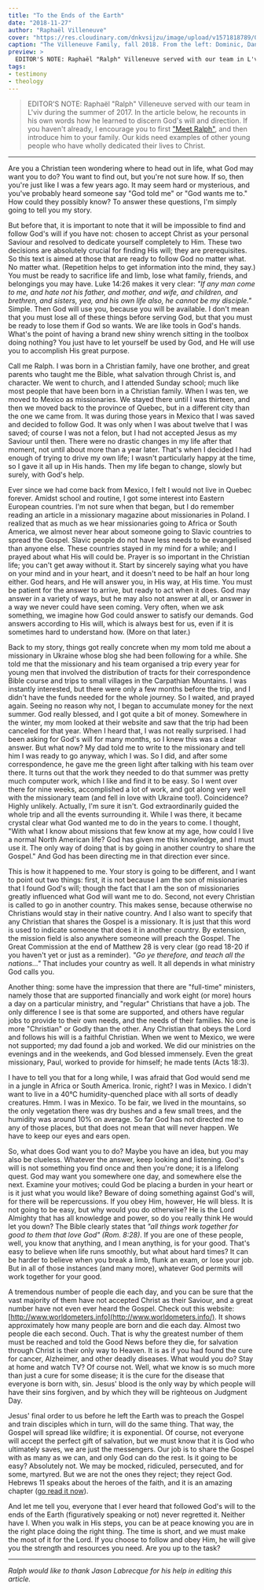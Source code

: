 ```yaml
---
title: "To the Ends of the Earth"
date: "2018-11-27"
author: "Raphaël Villeneuve"
cover: "https://res.cloudinary.com/dnkvsijzu/image/upload/v1571818789/OFReport.com/2018-11-27-to-the-ends-of-the-earth/villeneuve-family-1200-630_w56o2z.jpg"
caption: "The Villeneuve Family, fall 2018. From the left: Dominic, Danièle, Matthew, Ralph"
preview: >
  EDITOR'S NOTE: Raphaël "Ralph" Villeneuve served with our team in L'viv during the summer of 2017. In the article below, he recounts in his own words how he learned to discern God's will and direction. If you haven't already, I encourage you to first ["Meet Ralph"](/blog/2017-08-04-meet-ralph), and then introduce him to your family. Our kids need examples of other young people who have wholly dedicated their lives to Christ.
tags:
- testimony
- theology
---
```


> EDITOR'S NOTE: Raphaël "Ralph" Villeneuve served with our team in L'viv during the summer of 2017. In the article below, he recounts in his own words how he learned to discern God's will and direction. If you haven't already, I encourage you to first ["Meet Ralph"](/blog/2017-08-04-meet-ralph), and then introduce him to your family. Our kids need examples of other young people who have wholly dedicated their lives to Christ.

---

Are you a Christian teen wondering where to head out in life, what God may want you to do? You want to find out, but you're not sure how. If so, then you're just like I was a few years ago. It may seem hard or mysterious, and you've probably heard someone say "God told me" or "God wants me to." How could they possibly know? To answer these questions, I'm simply going to tell you my story.

But before that, it is important to note that it will be impossible to find and follow God's will if you have not: chosen to accept Christ as your personal Saviour and resolved to dedicate yourself completely to Him. These two decisions are absolutely crucial for finding His will; they are prerequisites. So this text is aimed at those that are ready to follow God no matter what. No matter what. (Repetition helps to get information into the mind, they say.) You must be ready to sacrifice life and limb, lose what family, friends, and belongings you may have. Luke 14:26 makes it very clear: *"If any man come to me, and hate not his father, and mother, and wife, and children, and brethren, and sisters, yea, and his own life also, he cannot be my disciple."* Simple. Then God will use you, because you will be available. I don't mean that you must lose all of these things before serving God, but that you must be ready to lose them if God so wants. We are like tools in God's hands. What's the point of having a brand new shiny wrench sitting in the toolbox doing nothing? You just have to let yourself be used by God, and He will use you to accomplish His great purpose.

Call me Ralph. I was born in a Christian family, have one brother, and great parents who taught me the Bible, what salvation through Christ is, and character. We went to church, and I attended Sunday school; much like most people that have been born in a Christian family. When I was ten, we moved to Mexico as missionaries. We stayed there until I was thirteen, and then we moved back to the province of Quebec, but in a different city than the one we came from. It was during those years in Mexico that I was saved and decided to follow God. It was only when I was about twelve that I was saved; of course I was not a felon, but I had not accepted Jesus as my Saviour until then. There were no drastic changes in my life after that moment, not until about more than a year later. That's when I decided I had enough of trying to drive my own life; I wasn't particularly happy at the time, so I gave it all up in His hands. Then my life began to change, slowly but surely, with God's help.

<article-image publicId="OFReport.com/2018-11-27-to-the-ends-of-the-earth/villeneuves-mexico_qr586k.jpg" width="768" alt="Our family in Mexico (March, 2013)" caption="Our family in Mexico (March, 2013)"/>

Ever since we had come back from Mexico, I felt I would not live in Quebec forever. Amidst school and routine, I got some interest into Eastern European countries. I'm not sure when that began, but I do remember reading an article in a missionary magazine about missionaries in Poland. I realized that as much as we hear missionaries going to Africa or South America, we almost never hear about someone going to Slavic countries to spread the Gospel. Slavic people do not have less needs to be evangelised than anyone else. These countries stayed in my mind for a while; and I prayed about what His will could be. Prayer is so important in the Christian life; you can't get away without it. Start by sincerely saying what you have on your mind and in your heart, and it doesn't need to be half an hour long either. God hears, and He will answer you, in His way, at His time. You must be patient for the answer to arrive, but ready to act when it does. God may answer in a variety of ways, but he may also not answer at all, or answer in a way we never could have seen coming. Very often, when we ask something, we imagine how God could answer to satisfy our demands. God answers according to His will, which is always best for us, even if it is sometimes hard to understand how. (More on that later.)

Back to my story, things got really concrete when my mom told me about a missionary in Ukraine whose blog she had been following for a while. She told me that the missionary and his team organised a trip every year for young men that involved the distribution of tracts for their correspondence Bible course and trips to small villages in the Carpathian Mountains. I was instantly interested, but there were only a few months before the trip, and I didn't have the funds needed for the whole journey. So I waited, and prayed again. Seeing no reason why not, I began to accumulate money for the next summer. God really blessed, and I got quite a bit of money. Somewhere in the winter, my mom looked at their website and saw that the trip had been canceled for that year. When I heard that, I was not really surprised. I had been asking for God's will for many months, so I knew this was a clear answer. But what now? My dad told me to write to the missionary and tell him I was ready to go anyway, which I was. So I did, and after some correspondence, he gave me the green light after talking with his team over there. It turns out that the work they needed to do that summer was pretty much computer work, which I like and find it to be easy. So I went over there for nine weeks, accomplished a lot of work, and got along very well with the missionary team (and fell in love with Ukraine too!). Coincidence? Highly unlikely. Actually, I'm sure it isn't. God extraordinarily guided the whole trip and all the events surrounding it. While I was there, it became crystal clear what God wanted me to do in the years to come. I thought, "With what I know about missions that few know at my age, how could I live a normal North American life? God has given me this knowledge, and I must use it. The only way of doing that is by going in another country to share the Gospel." And God has been directing me in that direction ever since.

This is how it happened to me. Your story is going to be different, and I want to point out two things: first, it is not because I am the son of missionaries that I found God's will; though the fact that I am the son of missionaries greatly influenced what God will want me to do. Second, not every Christian is called to go in another country. This makes sense, because otherwise no Christians would stay in their native country. And I also want to specify that any Christian that shares the Gospel is a missionary. It is just that this word is used to indicate someone that does it in another country. By extension, the mission field is also anywhere someone will preach the Gospel. The Great Commission at the end of Matthew 28 is very clear (go read 18-20 if you haven't yet or just as a reminder). *"Go ye therefore, and teach all the nations…"* That includes your country as well. It all depends in what ministry God calls you.

Another thing: some have the impression that there are "full-time" ministers, namely those that are supported financially and work eight (or more) hours a day on a particular ministry, and "regular" Christians that have a job. The only difference I see is that some are supported, and others have regular jobs to provide to their own needs, and the needs of their families. No one is more "Christian" or Godly than the other. Any Christian that obeys the Lord and follows his will is a faithful Christian. When we went to Mexico, we were not supported; my dad found a job and worked. We did our ministries on the evenings and in the weekends, and God blessed immensely. Even the great missionary, Paul, worked to provide for himself; he made tents (Acts 18:3).

I have to tell you that for a long while, I was afraid that God would send me in a jungle in Africa or South America. Ironic, right? I was in Mexico. I didn't want to live in a 40°C humidity-quenched place with all sorts of deadly creatures. Hmm. I was in Mexico. To be fair, we lived in the mountains, so the only vegetation there was dry bushes and a few small trees, and the humidity was around 10% on average. So far God has not directed me to any of those places, but that does not mean that will never happen. We have to keep our eyes and ears open.

So, what does God want you to do? Maybe you have an idea, but you may also be clueless. Whatever the answer, keep looking and listening. God's will is not something you find once and then you're done; it is a lifelong quest. God may want you somewhere one day, and somewhere else the next. Examine your motives; could God be placing a burden in your heart or is it just what you would like? Beware of doing something against God's will, for there will be repercussions. If you obey Him, however, He will bless. It is not going to be easy, but why would you do otherwise? He is the Lord Almighty that has all knowledge and power, so do you really think He would let you down? The Bible clearly states that *"all things work together for good to them that love God" (Rom. 8:28)*. If you are one of these people, well, you know that anything, and I mean anything, is for your good. That's easy to believe when life runs smoothly, but what about hard times? It can be harder to believe when you break a limb, flunk an exam, or lose your job. But in all of those instances (and many more), whatever God permits will work together for your good.

A tremendous number of people die each day, and you can be sure that the vast majority of them have not accepted Christ as their Saviour, and a great number have not even ever heard the Gospel. Check out this website: [http://www.worldometers.info](http://www.worldometers.info/). It shows approximately how many people are born and die each day. Almost two people die each second. Ouch. That is why the greatest number of them must be reached and told the Good News before they die, for salvation through Christ is their only way to Heaven. It is as if you had found the cure for cancer, Alzheimer, and other deadly diseases. What would you do? Stay at home and watch TV? Of course not. Well, what we know is so much more than just a cure for some disease; it is the cure for the disease that everyone is born with, sin. Jesus' blood is the only way by which people will have their sins forgiven, and by which they will be righteous on Judgment Day.

Jesus' final order to us before he left the Earth was to preach the Gospel and train disciples which in turn, will do the same thing. That way, the Gospel will spread like wildfire; it is exponential. Of course, not everyone will accept the perfect gift of salvation, but we must know that it is God who ultimately saves, we are just the messengers. Our job is to share the Gospel with as many as we can, and only God can do the rest. Is it going to be easy? Absolutely not. We may be mocked, ridiculed, persecuted, and for some, martyred. But we are not the ones they reject; they reject God. Hebrews 11 speaks about the heroes of the faith, and it is an amazing chapter ([go read it now](https://biblia.com/books/kjv1900/Heb11)).

And let me tell you, everyone that I ever heard that followed God's will to the ends of the Earth (figuratively speaking or not) never regretted it. Neither have I. When you walk in His steps, you can be at peace knowing you are in the right place doing the right thing. The time is short, and we must make the most of it for the Lord. If you choose to follow and obey Him, he will give you the strength and resources you need. Are you up to the task?

---

*Ralph would like to thank Jason Labrecque for his help in editing this article.*
